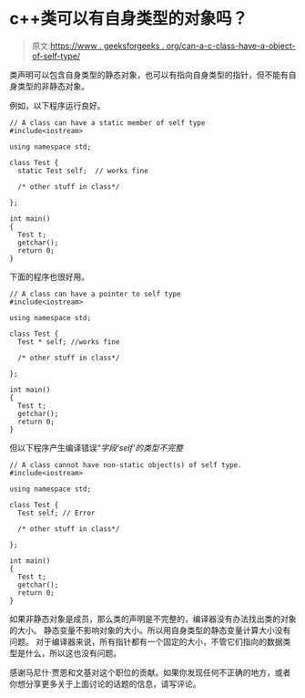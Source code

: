 # c++类可以有自身类型的对象吗？

> 原文:[https://www . geeksforgeeks . org/can-a-c-class-have-a-object-of-self-type/](https://www.geeksforgeeks.org/can-a-c-class-have-an-object-of-self-type/)

类声明可以包含自身类型的静态对象，也可以有指向自身类型的指针，但不能有自身类型的非静态对象。

例如，以下程序运行良好。

```
// A class can have a static member of self type
#include<iostream>

using namespace std;

class Test {
  static Test self;  // works fine

  /* other stuff in class*/ 

};

int main()
{
  Test t;
  getchar();
  return 0;
}
```

下面的程序也很好用。

```
// A class can have a pointer to self type
#include<iostream>

using namespace std;

class Test {
  Test * self; //works fine

  /* other stuff in class*/ 

};

int main()
{
  Test t;
  getchar();
  return 0;
}
```

但以下程序产生编译错误“*字段‘self’的类型不完整*

```
// A class cannot have non-static object(s) of self type.
#include<iostream>

using namespace std;

class Test {
  Test self; // Error

  /* other stuff in class*/ 

};

int main()
{
  Test t;
  getchar();
  return 0;
}
```

如果非静态对象是成员，那么类的声明是不完整的，编译器没有办法找出类的对象的大小。
静态变量不影响对象的大小。所以用自身类型的静态变量计算大小没有问题。
对于编译器来说，所有指针都有一个固定的大小，不管它们指向的数据类型是什么，所以这也没有问题。

感谢马尼什·贾恩和文基对这个职位的贡献。如果你发现任何不正确的地方，或者你想分享更多关于上面讨论的话题的信息，请写评论。